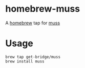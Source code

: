# homebrew-muss

A [homebrew] tap for [muss]

# Usage

    brew tap get-bridge/muss
    brew install muss

[homebrew]: https://brew.sh
[muss]: https://github.com/get-bridge/muss

